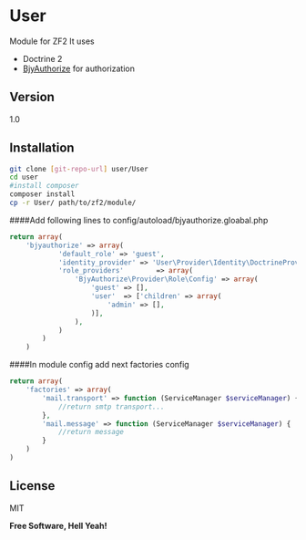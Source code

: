 User
=========

Module for ZF2
It uses 
- Doctrine 2
- [BjyAuthorize](https://github.com/bjyoungblood/BjyAuthorize) for authorization

Version
----

1.0

Installation
--------------

```sh
git clone [git-repo-url] user/User
cd user
#install composer
composer install
cp -r User/ path/to/zf2/module/
```

####Add following lines to config/autoload/bjyauthorize.gloabal.php
```php
return array(
    'bjyauthorize' => array(
            'default_role' => 'guest',
            'identity_provider' => 'User\Provider\Identity\DoctrineProvider',
            'role_providers'        => array(
                'BjyAuthorize\Provider\Role\Config' => array(
                    'guest' => [],
                    'user'  => ['children' => array(
                        'admin' => [],
                    )],
                ),
            )
        )
    )
```

####In module config add next factories config
```php
return array(
    'factories' => array(
        'mail.transport' => function (ServiceManager $serviceManager) {
            //return smtp transport...
        },
        'mail.message' => function (ServiceManager $serviceManager) {
            //return message
        }
    )
)
```

License
----

MIT


**Free Software, Hell Yeah!**